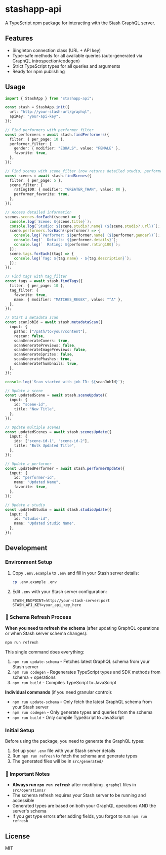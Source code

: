 # stashapp-api

A TypeScript npm package for interacting with the Stash GraphQL server.

## Features

- Singleton connection class (URL + API key)
- Type-safe methods for all available queries (auto-generated via GraphQL introspection/codegen)
- Strict TypeScript types for all queries and arguments
- Ready for npm publishing

## Usage

```ts
import { StashApp } from "stashapp-api";

const stash = StashApp.init({
  url: "http://your-stash-url/graphql",
  apiKey: "your-api-key",
});

// Find performers with performer_filter
const performers = await stash.findPerformers({
  filter: { per_page: 10 },
  performer_filter: {
    gender: { modifier: "EQUALS", value: "FEMALE" },
    favorite: true,
  },
});

// Find scenes with scene_filter (now returns detailed studio, performer, and tag information)
const scenes = await stash.findScenes({
  filter: { per_page: 5 },
  scene_filter: {
    rating100: { modifier: "GREATER_THAN", value: 80 },
    performer_favorite: true,
  },
});

// Access detailed information
scenes.scenes.forEach((scene) => {
  console.log(`Scene: ${scene.title}`);
  console.log(`Studio: ${scene.studio?.name} (${scene.studio?.url})`);
  scene.performers.forEach((performer) => {
    console.log(`Performer: ${performer.name} (${performer.gender})`);
    console.log(`  Details: ${performer.details}`);
    console.log(`  Rating: ${performer.rating100}`);
  });
  scene.tags.forEach((tag) => {
    console.log(`Tag: ${tag.name} - ${tag.description}`);
  });
});

// Find tags with tag_filter
const tags = await stash.findTags({
  filter: { per_page: 10 },
  tag_filter: {
    favorite: true,
    name: { modifier: "MATCHES_REGEX", value: "^A" },
  },
});

// Start a metadata scan
const scanJobId = await stash.metadataScan({
  input: {
    paths: ["/path/to/your/content"],
    rescan: false,
    scanGenerateCovers: true,
    scanGeneratePreviews: false,
    scanGenerateImagePreviews: false,
    scanGenerateSprites: false,
    scanGeneratePhashes: true,
    scanGenerateThumbnails: true,
  },
});

console.log(`Scan started with job ID: ${scanJobId}`);

// Update a scene
const updatedScene = await stash.sceneUpdate({
  input: {
    id: "scene-id",
    title: "New Title",
  },
});

// Update multiple scenes
const updatedScenes = await stash.scenesUpdate({
  input: {
    ids: ["scene-id-1", "scene-id-2"],
    title: "Bulk Updated Title",
  },
});

// Update a performer
const updatedPerformer = await stash.performerUpdate({
  input: {
    id: "performer-id",
    name: "Updated Name",
    favorite: true,
  },
});

// Update a studio
const updatedStudio = await stash.studioUpdate({
  input: {
    id: "studio-id",
    name: "Updated Studio Name",
  },
});
```

## Development

### Environment Setup

1. Copy `.env.example` to `.env` and fill in your Stash server details:

   ```bash
   cp .env.example .env
   ```

2. Edit `.env` with your Stash server configuration:
   ```
   STASH_ENDPOINT=http://your-stash-server:port
   STASH_API_KEY=your_api_key_here
   ```

### 🔄 Schema Refresh Process

**When you need to refresh the schema** (after updating GraphQL operations or when Stash server schema changes):

```bash
npm run refresh
```

This single command does everything:

1. `npm run update-schema` - Fetches latest GraphQL schema from your Stash server
2. `npm run codegen` - Regenerates TypeScript types and SDK methods from schema + operations
3. `npm run build` - Compiles TypeScript to JavaScript

**Individual commands** (if you need granular control):

- `npm run update-schema` - Only fetch the latest GraphQL schema from your Stash server
- `npm run codegen` - Only generate types and queries from the schema
- `npm run build` - Only compile TypeScript to JavaScript

### Initial Setup

Before using the package, you need to generate the GraphQL types:

1. Set up your `.env` file with your Stash server details
2. Run `npm run refresh` to fetch the schema and generate types
3. The generated files will be in `src/generated/`

### 📝 Important Notes

- **Always run `npm run refresh`** after modifying `.graphql` files in `src/operations/`
- The schema refresh requires your Stash server to be running and accessible
- Generated types are based on both your GraphQL operations AND the server's schema
- If you get type errors after adding fields, you forgot to run `npm run refresh`

## License

MIT
